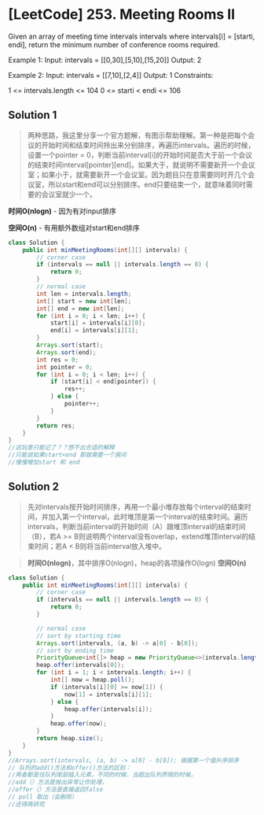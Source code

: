 # [LeetCode] 253. Meeting Rooms II
Given an array of meeting time intervals intervals where intervals[i] = [starti, endi], return the minimum number of conference rooms required.

Example 1:
Input: intervals = [[0,30],[5,10],[15,20]]
Output: 2

Example 2:
Input: intervals = [[7,10],[2,4]]
Output: 1
Constraints:

1 <= intervals.length <= 104
0 <= starti < endi <= 106

## Solution 1
>两种思路，我这里分享一个官方题解，有图示帮助理解。第一种是把每个会议的开始时间和结束时间拎出来分别排序，再遍历intervals。遍历的时候，设置一个pointer = 0，判断当前interval[i]的开始时间是否大于前一个会议的结束时间interval[pointer][end]。如果大于，就说明不需要新开一个会议室；如果小于，就需要新开一个会议室。因为题目只在意需要同时开几个会议室，所以start和end可以分别排序。end只要结束一个，就意味着同时需要的会议室就少一个。

**时间O(nlogn)** - 因为有对input排序

**空间O(n)** - 有用额外数组对start和end排序
```java
class Solution {
    public int minMeetingRooms(int[][] intervals) {
        // corner case
        if (intervals == null || intervals.length == 0) {
            return 0;
        }
        // normal case
        int len = intervals.length;
        int[] start = new int[len];
        int[] end = new int[len];
        for (int i = 0; i < len; i++) {
            start[i] = intervals[i][0];
            end[i] = intervals[i][1];
        }
        Arrays.sort(start);
        Arrays.sort(end);
        int res = 0;
        int pointer = 0;
        for (int i = 0; i < len; i++) {
            if (start[i] < end[pointer]) {
                res++;
            } else {
                pointer++;
            }
        }
        return res;
    }
}
//这玩意只能记了？？想不出合适的解释
//只能说如果start<end 那就需要一个房间
//慢慢增加start 和 end
```

## Solution 2
>先对intervals按开始时间排序，再用一个最小堆存放每个interval的结束时间，并加入第一个interval，此时堆顶是第一个interval的结束时间。遍历intervals，判断当前interval的开始时间（A）跟堆顶interval的结束时间（B），若A >= B则说明两个interval没有overlap，extend堆顶interval的结束时间；若A < B则将当前interval放入堆中。

>**时间O(nlogn)**，其中排序O(nlogn)，heap的各项操作O(logn)
**空间O(n)**
```java
class Solution {
    public int minMeetingRooms(int[][] intervals) {
        // corner case
        if (intervals == null || intervals.length == 0) {
            return 0;
        }

        // normal case
        // sort by starting time
        Arrays.sort(intervals, (a, b) -> a[0] - b[0]);
        // sort by ending time
        PriorityQueue<int[]> heap = new PriorityQueue<>(intervals.length, (a, b) -> a[1] - b[1]);
        heap.offer(intervals[0]);
        for (int i = 1; i < intervals.length; i++) {
            int[] now = heap.poll();
            if (intervals[i][0] >= now[1]) {
                now[1] = intervals[i][1];
            } else {
                heap.offer(intervals[i]);
            }
            heap.offer(now);
        }
        return heap.size();
    }
}
//Arrays.sort(intervals, (a, b) -> a[0] - b[0]); 根据第一个值升序排序
// 队列的add()方法和offer()方法的区别：
//两者都是往队列尾部插入元素，不同的时候，当超出队列界限的时候，
//add（）方法是抛出异常让你处理，
//offer（）方法是直接返回false
// poll 取出（会删除）
//还得再研究
```